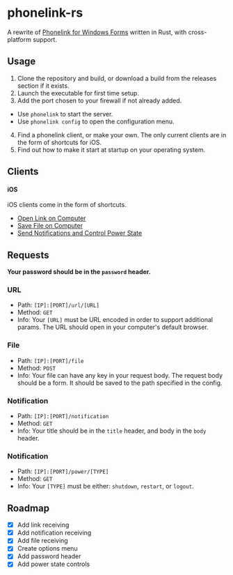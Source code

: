 # phonelink-rs

A rewrite of [Phonelink for Windows Forms](https://github.com/ahsan-a/PhoneLink) written in Rust, with cross-platform support.

## Usage

1. Clone the repository and build, or download a build from the releases section if it exists.
2. Launch the executable for first time setup.
3. Add the port chosen to your firewall if not already added.

-   Use `phonelink` to start the server.
-   Use `phonelink config` to open the configuration menu.

4. Find a phonelink client, or make your own. The only current clients are in the form of shortcuts for iOS.
5. Find out how to make it start at startup on your operating system.

## Clients

#### iOS

iOS clients come in the form of shortcuts.

-   [Open Link on Computer](https://www.icloud.com/shortcuts/a0e63f690ddc468ba9e363f4c3bae669)
-   [Save File on Computer](https://www.icloud.com/shortcuts/88d907f585b4420ebd02058f145391f8)
-   [Send Notifications and Control Power State](https://www.icloud.com/shortcuts/2eda97199e7942a5a7a9835a5d9d3a18)

## Requests

**Your password should be in the `password` header.**

### URL

-   Path: `[IP]:[PORT]/url/[URL]`
-   Method: `GET`
-   Info: Your `[URL]` must be URL encoded in order to support additional params. The URL should open in your computer's default browser.

### File

-   Path: `[IP]:[PORT]/file`
-   Method: `POST`
-   Info: Your file can have any key in your request body. The request body should be a form. It should be saved to the path specified in the config.

### Notification

-   Path: `[IP]:[PORT]/notification`
-   Method: `GET`
-   Info: Your title should be in the `title` header, and body in the `body` header.

### Notification

-   Path: `[IP]:[PORT]/power/[TYPE]`
-   Method: `GET`
-   Info: Your `[TYPE]` must be either: `shutdown`, `restart`, or `logout`.

## Roadmap

-   [x] Add link receiving
-   [x] Add notification receiving
-   [x] Add file receiving
-   [x] Create options menu
-   [x] Add password header
-   [x] Add power state controls
